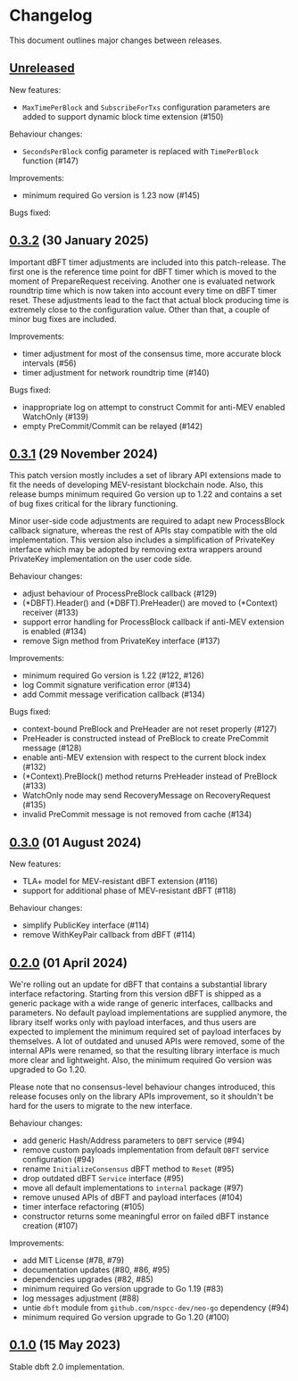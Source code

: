 # Changelog

This document outlines major changes between releases.

## [Unreleased]

New features:
 * `MaxTimePerBlock` and `SubscribeForTxs` configuration parameters are added
   to support dynamic block time extension (#150)

Behaviour changes:
 * `SecondsPerBlock` config parameter is replaced with `TimePerBlock` function (#147)

Improvements:
 * minimum required Go version is 1.23 now (#145)

Bugs fixed:

## [0.3.2] (30 January 2025)

Important dBFT timer adjustments are included into this patch-release. The first one
is the reference time point for dBFT timer which is moved to the moment of
PrepareRequest receiving. Another one is evaluated network roundtrip time which is now
taken into account every time on dBFT timer reset. These adjustments lead to the fact
that actual block producing time is extremely close to the configuration value. Other
than that, a couple of minor bug fixes are included.

Improvements:
 * timer adjustment for most of the consensus time, more accurate block
   intervals (#56)
 * timer adjustment for network roundtrip time (#140)

Bugs fixed:
 * inappropriate log on attempt to construct Commit for anti-MEV enabled WatchOnly
   (#139)
 * empty PreCommit/Commit can be relayed (#142)

## [0.3.1] (29 November 2024)

This patch version mostly includes a set of library API extensions made to fit the
needs of developing MEV-resistant blockchain node. Also, this release bumps minimum
required Go version up to 1.22 and contains a set of bug fixes critical for the
library functioning.

Minor user-side code adjustments are required to adapt new ProcessBlock callback
signature, whereas the rest of APIs stay compatible with the old implementation.
This version also includes a simplification of PrivateKey interface which may be
adopted by removing extra wrappers around PrivateKey implementation on the user code
side.

Behaviour changes:
 * adjust behaviour of ProcessPreBlock callback (#129)
 * (*DBFT).Header() and (*DBFT).PreHeader() are moved to (*Context) receiver (#133)
 * support error handling for ProcessBlock callback if anti-MEV extension is enabled
   (#134)
 * remove Sign method from PrivateKey interface (#137)

Improvements:
 * minimum required Go version is 1.22 (#122, #126)
 * log Commit signature verification error (#134)
 * add Commit message verification callback (#134)

Bugs fixed:
 * context-bound PreBlock and PreHeader are not reset properly (#127)   
 * PreHeader is constructed instead of PreBlock to create PreCommit message (#128)
 * enable anti-MEV extension with respect to the current block index (#132)
 * (*Context).PreBlock() method returns PreHeader instead of PreBlock (#133)
 * WatchOnly node may send RecoveryMessage on RecoveryRequest (#135)
 * invalid PreCommit message is not removed from cache (#134)

## [0.3.0] (01 August 2024)

New features:
 * TLA+ model for MEV-resistant dBFT extension (#116)
 * support for additional phase of MEV-resistant dBFT (#118)

Behaviour changes:
 * simplify PublicKey interface (#114)
 * remove WithKeyPair callback from dBFT (#114)

## [0.2.0] (01 April 2024)

We're rolling out an update for dBFT that contains a substantial library interface
refactoring. Starting from this version dBFT is shipped as a generic package with
a wide range of generic interfaces, callbacks and parameters. No default payload
implementations are supplied anymore, the library itself works only with payload
interfaces, and thus users are expected to implement the minimum required set of
payload interfaces by themselves. A lot of outdated and unused APIs were removed,
some of the internal APIs were renamed, so that the resulting library interface
is much more clear and lightweight. Also, the minimum required Go version was
upgraded to Go 1.20.

Please note that no consensus-level behaviour changes introduced, this release
focuses only on the library APIs improvement, so it shouldn't be hard for the users
to migrate to the new interface.

Behaviour changes:
 * add generic Hash/Address parameters to `DBFT` service (#94)
 * remove custom payloads implementation from default `DBFT` service configuration
   (#94)
 * rename `InitializeConsensus` dBFT method to `Reset` (#95)
 * drop outdated dBFT `Service` interface (#95)
 * move all default implementations to `internal` package (#97)
 * remove unused APIs of dBFT and payload interfaces (#104)
 * timer interface refactoring (#105)
 * constructor returns some meaningful error on failed dBFT instance creation (#107)

Improvements:
 * add MIT License (#78, #79)
 * documentation updates (#80, #86, #95)
 * dependencies upgrades (#82, #85)
 * minimum required Go version upgrade to Go 1.19 (#83)
 * log messages adjustment (#88)
 * untie `dbft` module from `github.com/nspcc-dev/neo-go` dependency (#94)
 * minimum required Go version upgrade to Go 1.20 (#100)

## [0.1.0] (15 May 2023)

Stable dbft 2.0 implementation.

[Unreleased]: https://github.com/nspcc-dev/dbft/compare/v0.3.2...master
[0.3.2]: https://github.com/nspcc-dev/dbft/releases/v0.3.2
[0.3.1]: https://github.com/nspcc-dev/dbft/releases/v0.3.1
[0.3.0]: https://github.com/nspcc-dev/dbft/releases/v0.3.0
[0.2.0]: https://github.com/nspcc-dev/dbft/releases/v0.2.0
[0.1.0]: https://github.com/nspcc-dev/dbft/releases/v0.1.0
